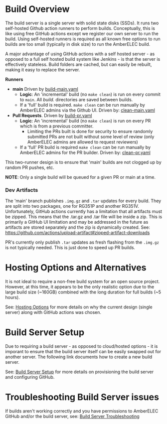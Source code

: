 # Build Overview
The build server is a single server with solid state disks (SSDs).  It runs two self-hosted Github action runners to perform builds. Conceptually, this is like using free GitHub actions except we register our own server to run the build. Using self-hosted runners is required as all known free options to run builds are too small (typically in disk size) to run the AmberELEC build.

A major advantage of using GitHub actions with a self hosted server - as opposed to a full self hosted build system like Jenkins - is that the server is effectively stateless. Build folders are cached, but can easily be rebuilt, making it easy to replace the server.

**Runners**
- **main** Driven by [build-main.yaml](build-main.yaml)
  - **Logic**: An 'incremental' build (no `make clean`) is run on every commit to `main`.  All *build.* directories are saved between builds.
  - If a 'full' build is required.  `make clean` can be run manually by AmberELEC admins via the Github UI.  Driven by: [clean-main.yaml](clean-main.yaml)
- **Pull Requests**. Driven by [build-pr.yaml](build-pr.yaml)
  - **Logic**: An 'incremental' build (no `make clean`) is run on every PR which is from a previous committer. 
    - Limiting the PRs built is done for security to ensure randomly submitted PRs are not built without some level of review (only AmberELEC admins are allowed to request reviewers)
  - If a 'full' PR build is required `make clean` can be run manually by AmberELEC admins for the PR builder.  Driven by: [clean-pr.yaml](clean-pr.yaml)

This two-runner design is to ensure that 'main' builds are not clogged up by random PR pushes, etc.  

**NOTE**: Only a single build will be queued for a given PR or main at a time.

### Dev Artifacts
The 'main' branch publishes `.img.gz` and `.tar` updates for every build.  They are split into two packages, one for RG351P and another RG351V.  
Unfortunately, GitHub actions currently has a limitation that all artifacts must be zipped.  This means that the .tar.gz and .tar file will be inside a zip. 
This is primarily a GitHub UI limitation and may be addressed in the future as artifacts are stored separately and the zip is dynamically created. 
See: https://github.com/actions/upload-artifact#zipped-artifact-downloads

PR's currently only publish `.tar` updates as fresh flashing from the `.img.gz` is not typically needed.  This is just
done to speed up PR builds.

# Hosting Options and Alternatives
It is not ideal to require a non-free build system for an open source project.  However, at this time, it appears to 
be the only realistic option due to the large build size (~160GB) combined with the long duration for full builds (~5 hours).

See: [Hosting Options](docs/hosting-options.md) for more details on why the current design (single server) along with
GitHub actions was chosen.

# Build Server Setup
Due to requiring a build server - as opposed to cloud/hosted options - it is imporant to ensure that 
the build server itself can be easily swapped out for another server.  The following link documents how to create a new build server.

See: [Build Server Setup](docs/build-server-setup.md) for more details on provisioning the build server and configuring GitHub.

# Troubleshooting Build Server issues
If builds aren't working correctly and you have permissions to AmberELEC GitHub and/or the build server, see: [Build Server Troubleshooting](docs/build-server-troubleshooting.md)
